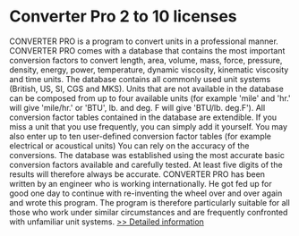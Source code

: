 # Converter Pro 2 to 10 licenses
CONVERTER PRO is a program to convert units in a professional manner. CONVERTER PRO comes with a database that contains the most important conversion factors to convert length, area, volume, mass, force, pressure, density, energy, power, temperature, dynamic viscosity, kinematic viscosity and time units. The database contains all commonly used unit systems (British, US, SI, CGS and MKS). Units that are not available in the database can be composed from up to four available units (for example 'mile' and 'hr.' will give 'mile/hr.' or 'BTU', lb. and deg. F will give 'BTU/lb. deg.F'). All conversion factor tables contained in the database are extendible. If you miss a unit that you use frequently, you can simply add it yourself. You may also enter up to ten user-defined conversion factor tables (for example electrical or acoustical units) You can rely on the accuracy of the conversions. The database was established using the most accurate basic conversion factors available and carefully tested. At least five digits of the results will therefore always be accurate. CONVERTER PRO has been written by an engineer who is working internationally. He got fed up for good one day to continue with re-inventing the wheel over and over again and wrote this program. The program is therefore particularly suitable for all those who work under similar circumstances and are frequently confronted with unfamiliar unit systems.
[>> Detailed information](https://secure.shareit.com/shareit/product.html?productid=100960&affiliateid=200057808)